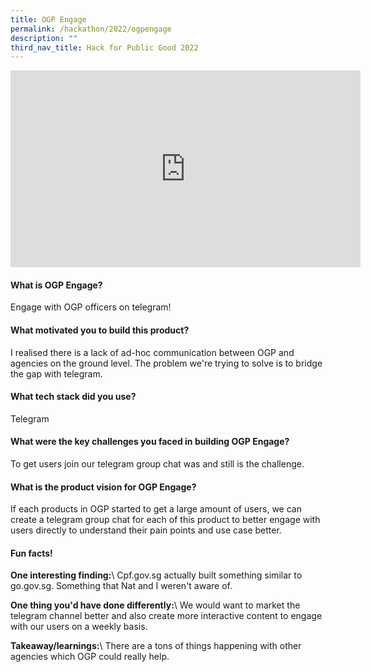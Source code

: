 ```yaml
---
title: OGP Engage
permalink: /hackathon/2022/ogpengage
description: ""
third_nav_title: Hack for Public Good 2022
---
```

<iframe width="560" height="315" src="https://www.youtube.com/embed/YiR1crfMSqc" title="YouTube video player" frameborder="0" allow="accelerometer; autoplay; clipboard-write; encrypted-media; gyroscope; picture-in-picture" allowfullscreen></iframe>

#### What is OGP Engage?
Engage with OGP officers on telegram!

#### What motivated you to build this product?
I realised there is a lack of ad-hoc communication between OGP and agencies on the ground level. The problem we're trying to solve is to bridge the gap with telegram.

#### What tech stack did you use?
Telegram

#### What were the key challenges you faced in building OGP Engage? 

To get users join our telegram group chat was and still is the challenge.

#### What is the product vision for OGP Engage? 
If each products in OGP started to get a large amount of users, we can create a telegram group chat for each of this product to better engage with users directly to understand their pain points and use case better.

#### Fun facts!
**One interesting finding:**\\
Cpf.gov.sg actually built something similar to go.gov.sg. Something that Nat and I weren't aware of.

**One thing you'd have done differently:**\\
We would want to market the telegram channel better and also create more interactive content to engage with our users on a weekly basis.

**Takeaway/learnings:**\\
There are a tons of things happening with other agencies which OGP could really help.
